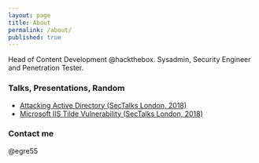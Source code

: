 ```yaml
---
layout: page
title: About
permalink: /about/
published: true
---
```


Head of Content Development @hackthebox. Sysadmin, Security Engineer and Penetration Tester.

### Talks, Presentations, Random

* [Attacking Active Directory (SecTalks London, 2018)](https://github.com/sectalks/sectalks/blob/master/talks/LON0x12/Attacking%20Active%20Directory.pdf)
* [Microsoft IIS Tilde Vulnerability (SecTalks London, 2018)](https://github.com/egre55/sectalks/blob/master/talks/LON0x18/Microsoft%20IIS%20Tilde%20Vulnerability.pdf)

### Contact me

@egre55
